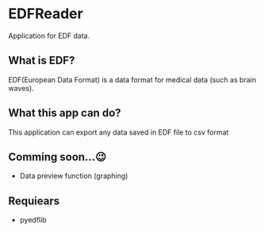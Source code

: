 # EDFReader
Application for EDF data.

## What is EDF?
EDF(European Data Format) is a data format for medical data (such as brain waves).

## What this app can do?
This application can export any data saved in EDF file to csv format

## Comming soon...😉
- Data preview function (graphing)

## Requiears
- pyedflib
